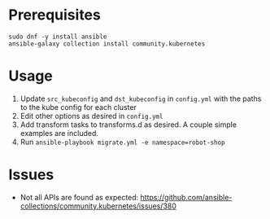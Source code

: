 # Prerequisites

```
sudo dnf -y install ansible
ansible-galaxy collection install community.kubernetes
```

# Usage
1. Update `src_kubeconfig` and `dst_kubeconfig` in `config.yml` with the paths to the kube config for each cluster
1. Edit other options as desired in `config.yml`
1. Add transform tasks to transforms.d as desired. A couple simple examples are included.
1. Run `ansible-playbook migrate.yml -e namespace=robot-shop`

# Issues
- Not all APIs are found as expected: https://github.com/ansible-collections/community.kubernetes/issues/380
